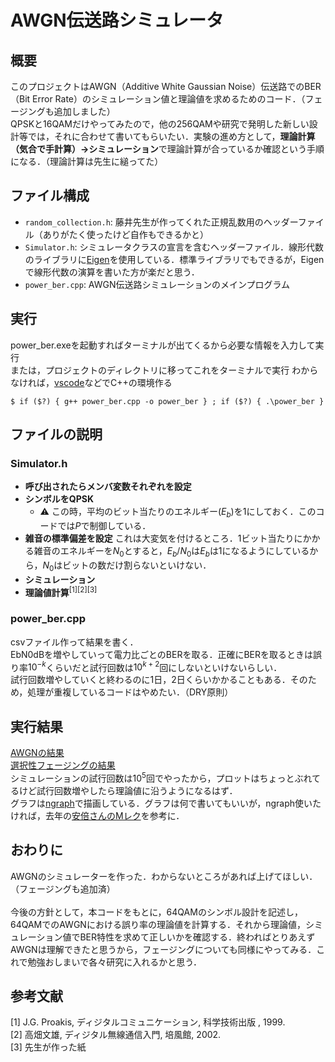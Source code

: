 # AWGN伝送路シミュレータ

## 概要
このプロジェクトはAWGN（Additive White Gaussian Noise）伝送路でのBER（Bit Error Rate）のシミュレーション値と理論値を求めるためのコード．（フェージングも追加しました）</br>
QPSKと16QAMだけやってみたので，他の256QAMや研究で発明した新しい設計等では，それに合わせて書いてもらいたい．実験の進め方として，**理論計算（気合で手計算）→シミュレーション**で理論計算が合っているか確認という手順になる．（理論計算は先生に縋ってた）

## ファイル構成
- `random_collection.h`: 藤井先生が作ってくれた正規乱数用のヘッダーファイル（ありがたく使ったけど自作もできるかと）
- `Simulator.h`: シミュレータクラスの宣言を含むヘッダーファイル．線形代数のライブラリに[Eigen](https://eigen.tuxfamily.org/index.php?title=Main_Page)を使用している．標準ライブラリでもできるが，Eigenで線形代数の演算を書いた方が楽だと思う．
- `power_ber.cpp`: AWGN伝送路シミュレーションのメインプログラム

## 実行
power_ber.exeを起動すればターミナルが出てくるから必要な情報を入力して実行</br>
または，プロジェクトのディレクトリに移ってこれをターミナルで実行
わからなければ，[vscode](https://code.visualstudio.com/)などでC++の環境作る
```
$ if ($?) { g++ power_ber.cpp -o power_ber } ; if ($?) { .\power_ber }
```

## ファイルの説明
### Simulator.h
- **呼び出されたらメンバ変数それぞれを設定**
- **シンボルをQPSK**
    - ⚠️ この時，平均のビット当たりのエネルギー($E_b$)を1にしておく．このコードでは$P$で制御している．
- **雑音の標準偏差を設定**
これは大変気を付けるところ．1ビット当たりにかかる雑音のエネルギーを$N_0$とすると，$E_b/N_0$は$E_b$は1になるようにしているから，$N_0$はビットの数だけ割らないといけない．
- **シミュレーション**
- **理論値計算**<sup>[1][2][3]</sup>

### power_ber.cpp
csvファイル作って結果を書く．</br>
EbN0dBを増やしていって電力比ごとのBERを取る．正確にBERを取るときは誤り率$10^{-k}$くらいだと試行回数は$10^{k+2}$回にしないといけないらしい．</br>
試行回数増やしていくと終わるのに1日，2日くらいかかることもある．そのため，処理が重複しているコードはやめたい．（DRY原則）</br>

## 実行結果
[AWGNの結果](./figure/画像8.png)  
[選択性フェージングの結果](./figure/画像9.png)  
シミュレーションの試行回数は$10^{5}$回でやったから，プロットはちょっとぶれてるけど試行回数増やしたら理論値に沿うようになるはず．</br>
グラフは[ngraph](https://www2e.biglobe.ne.jp/~isizaka/)で描画している．グラフは何で書いてもいいが，ngraph使いたければ，去年の[安倍さんのMレク](https://drive.google.com/drive/u/0/folders/12RqtbDUnCFb7Q4qlp9Xucq_lk0aBjvIU)を参考に．

## おわりに
AWGNのシミュレーターを作った．わからないところがあれば上げてほしい．（フェージングも追加済）</br>  
今後の方針として，本コードをもとに，64QAMのシンボル設計を記述し，64QAMでのAWGNにおける誤り率の理論値を計算する．それから理論値，シミュレーション値でBER特性を求めて正しいかを確認する．終わればとりあえずAWGNは理解できたと思うから，フェージングについても同様にやってみる．これで勉強おしまいで各々研究に入れるかと思う．

## 参考文献
[1] J.G. Proakis, ディジタルコミュニケーション, 科学技術出版 , 1999.  
[2] 高畑文雄,  ディジタル無線通信入門, 培風館, 2002.  
[3] 先生が作った紙